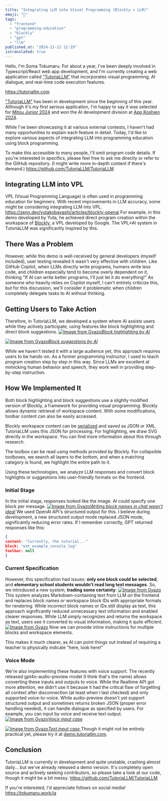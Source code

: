 ```yaml
---
title: "Integrating LLM into Visual Programming (Blockly × LLM)"
emoji: "🤖"
tags:
  - "frontend"
  - "programming-education"
  - "blockly"
  - "gpt"
  - "llm"
published_at: "2024-11-22 12:19"
istranslated: true
---
```


Hello, I'm Soma Tokumaru. For about a year, I've been deeply involved in Typescript/React web app development, and I'm currently creating a web application called ["TutoriaLLM"](https://tutoriallm.com) that incorporates visual programming, AI dialogue, and real-time code execution features.

https://tutoriallm.com

["TutoriaLLM"](https://tutoriallm.com) has been in development since the beginning of this year. Although it's my first serious application, I'm happy to say it was selected for [Mitou Junior 2024](https://jr.mitou.org/projects/2024/tutoriallm) and won the AI development division at [App Koshien 2024](https://applikoshien.jp/).

While I've been showcasing it at various external contests, I haven't had many opportunities to explain each feature in detail. Today, I'd like to explore various aspects of integrating LLM into programming education using block programming.

To make this accessible to many people, I'll omit program code details. If you're interested in specifics, please feel free to ask me directly or refer to the GitHub repository. (I might write more in-depth content if there's demand.)
https://github.com/TutoriaLLM/TutoriaLLM

## Integrating LLM into VPL

VPL (Visual Programming Language) is often used in programming education for beginners. With recent improvements in LLM accuracy, some might be considering integrating LLM into VPL.
https://zenn.dev/yutakobayashi/articles/blockly-openai
For example, in this demo developed by Yuta, he achieved direct program creation within the workspace of [Blockly](https://developers.google.com/blockly?hl=ja), a VPL developed by Google. The VPL×AI system in TutoriaLLM was significantly inspired by this.

## There Was a Problem

However, while this demo is well-received by general developers (myself included), user testing revealed it wasn't very effective with children. Like GitHub Copilot, when LLMs directly write programs, humans write less code, and children especially tend to become overly dependent on it, thinking "If AI can write better programs, I'll just let it do everything!" As someone who heavily relies on Copilot myself, I can't entirely criticize this, but for this discussion, we'll consider it problematic when children completely delegate tasks to AI without thinking.

## Getting Users to Take Action

Therefore, in TutoriaLLM, we developed a system where AI assists users while they actively participate, using features like block highlighting and direct block suggestions.
[![Image from Gyazo](https://i.gyazo.com/31abfd751e0584aacefefdede66b9997.gif)_Block highlighting by AI_](https://gyazo.com/31abfd751e0584aacefefdede66b9997)

[![Image from Gyazo](https://i.gyazo.com/002a9d49d1a377a4bd9c23c09e3ef826.gif)_Block suggestions by AI_
](https://gyazo.com/002a9d49d1a377a4bd9c23c09e3ef826)

While we haven't tested it with a large audience yet, this approach requires users to be hands-on. As a former programming instructor, I used to teach program creation step by step in this way. Since LLMs are excellent at mimicking human behavior and speech, they work well in providing step-by-step instruction.

## How We Implemented It

Both block highlighting and block suggestions use a slightly modified version of Blockly, a framework for providing visual programming. Blockly allows dynamic retrieval of workspace content. With some modifications, toolbar content can also be easily accessed.

Blockly workspace content can be [serialized](https://developers.google.com/blockly/guides/configure/web/serialization) and saved as JSON or XML. TutoriaLLM uses this JSON for processing.
For highlighting, we draw SVG directly in the workspace. You can find more information about this through research.

The toolbox can be read using methods provided by Blockly. For collapsible toolboxes, we search all layers to the bottom, and when a matching category is found, we highlight the entire path to it.

Using these technologies, we analyze LLM responses and convert block highlights or suggestions into user-friendly formats on the frontend.

### Initial Stage

In the initial stage, responses looked like the image. AI could specify one block per message.
[![Image from Gyazo](https://i.gyazo.com/b9f7d8875b386a3fb282654fcd002bdc.png)_Writing block names in chat wasn't ideal_](https://gyazo.com/b9f7d8875b386a3fb282654fcd002bdc)
We used OpenAI API's structured output for this. I believe during development, a new structured output mode replaced JSON mode, significantly reducing error rates.
If I remember correctly, GPT returned responses like this:

```json
{
content: "Currently, the tutorial..."
block: "ext_example_console_log"
toolbar: null
}
```

### Current Specification

However, this specification had issues: **only one block could be selected**, and **elementary school students wouldn't read long text messages**.
So, we introduced a new system, **trading some certainty**:
[![Image from Gyazo](https://i.gyazo.com/0d17abba11d61c30241dcbb823768af5.png)](https://gyazo.com/0d17abba11d61c30241dcbb823768af5)
This system analyzes Markdown-containing text from LLM on the frontend and replaces block names or workspace block IDs with appropriate formats for rendering. While incorrect block names or IDs still display as text, this approach significantly reduced unnecessary text information and enabled clearer responses.
While LLM simply recognizes and returns the workspace as text, users see it converted to visual information, making it quite efficient.
[![Image from Gyazo](https://i.gyazo.com/5910b3783b04510b77b318d0705e478a.png)](https://gyazo.com/5910b3783b04510b77b318d0705e478a)
Now we can provide inline instructions for multiple blocks and workspace elements.

This makes it much clearer, as AI can point things out instead of requiring a teacher to physically indicate "here, look here!"

### Voice Mode

We're also implementing these features with voice support.
The recently released gpt4o-audio-preview model (I think that's the name) allows converting these inputs and outputs to voice.
While the Realtime API got more attention, we didn't use it because it had the critical flaw of forgetting all context after disconnection (at least when I last checked) and only supported voice-to-voice.
While audio-preview doesn't yet support structured output and sometimes returns broken JSON (proper error handling needed), it can handle dialogue as specified by users. For example, you can input by voice and receive text output.
[![Image from Gyazo](https://i.gyazo.com/0670ec2f53d2d882f842b53804275926.jpg)_Voice input case_](https://gyazo.com/0670ec2f53d2d882f842b53804275926)

[![Image from Gyazo](https://i.gyazo.com/0abdd3a3e228a0e237de5abd1b143315.jpg)_Text input case_
](https://gyazo.com/0abdd3a3e228a0e237de5abd1b143315)
Though it might not be entirely practical yet, please try it at [demo.tutoriallm.com](https://demo.tutoriallm.com).

## Conclusion

TutoriaLLM is currently in development and quite unstable, crashing almost daily... but we've already released a demo version. It's completely open source and actively seeking contributors, so please take a look at our code, though it might be a bit messy.
https://github.com/TutoriaLLM/TutoriaLLM

If you're interested, I'd appreciate follows on social media!
https://tokumaru.work/ja
